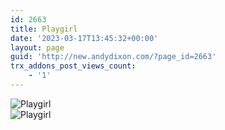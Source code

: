 ```yaml
---
id: 2663
title: Playgirl
date: '2023-03-17T13:45:32+00:00'
layout: page
guid: 'http://new.andydixon.com/?page_id=2663'
trx_addons_post_views_count:
    - '1'
---
```


![Playgirl](https://i0.wp.com/assets.g8x2.ldn.idrivee2-23.com/posters/Playgirl%2001.jpg?w=1200&ssl=1 "Playgirl")  
![Playgirl](https://i0.wp.com/assets.g8x2.ldn.idrivee2-23.com/posters/Playgirl%2002.jpg?w=1200&ssl=1 "Playgirl")